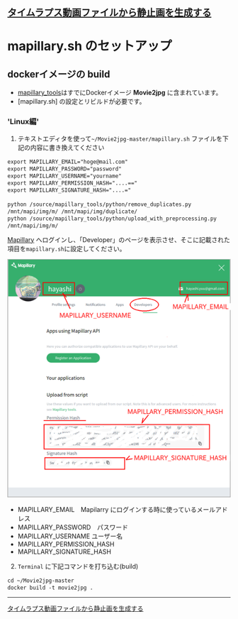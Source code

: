 [タイムラプス動画ファイルから静止画を生成する](README.md)
----

# mapillary.sh のセットアップ

## dockerイメージの build

 * [mapillary_tools](https://github.com/mapillary/mapillary_tools)はすでにDockerイメージ **Movie2jpg** に含まれています。
 * [mapillary.sh] の設定とリビルドが必要です。

### 'Linux編'

1. テキストエディタを使って`~/Movie2jpg-master/mapillary.sh` ファイルを下記の内容に書き換えてください  
  ```
  export MAPILLARY_EMAIL="hoge@mail.com"
  export MAPILLARY_PASSWORD="password"
  export MAPILLARY_USERNAME="yourname"
  export MAPILLARY_PERMISSION_HASH="....=="
  export MAPILLARY_SIGNATURE_HASH="....="
  
  python /source/mapillary_tools/python/remove_duplicates.py /mnt/mapi/img/m/ /mnt/mapi/img/duplicate/
  python /source/mapillary_tools/python/upload_with_preprocessing.py /mnt/mapi/img/m/
  ```

[Mapillary](https://www.mapillary.com/app/settings/developers) へログインし、「Developer」のページを表示させ、そこに記載された項目を`mapillary.sh`に設定してください。

  ![mapiProfile](img/mapiProfile.png)

 * MAPILLARY_EMAIL　Mapilarry にログインする時に使っているメールアドレス
 * MAPILLARY_PASSWORD　パスワード
 * MAPILLARY_USERNAME   ユーザー名
 * MAPILLARY_PERMISSION_HASH
 * MAPILLARY_SIGNATURE_HASH

2. `Terminal` に下記コマンドを打ち込む(build)
  ```
  cd ~/Movie2jpg-master
  docker build -t movie2jpg .
  ```


----
[タイムラプス動画ファイルから静止画を生成する](README.md)
